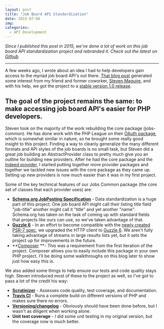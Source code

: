 ```yaml
---
layout: post
title: "Job Board API Standardization"
date: 2015-07-08
img: 
categories: 
  - API Development
---
```

*Since I published this post in 2015, we've done a lot of work on this job board API standardization project and rebranded it. Check out the latest on [Github](https://github.com/jobapis/)*

-----

A few weeks ago, I wrote about an idea I had to help developers gain access to the myriad job board API's out there. [That blog post](/posts/php-job-search-api-clients) generated some interest from my friend and former coworker, [Steven Maguire](https://github.com/stevenmaguire), and with his help, we got the project to a [stable version 1.0 release](https://github.com/jobapis/jobs-common/tree/1.0.0). 

## The goal of the project remains the same: to make accessing job board API's easier for PHP developers.

Steven took on the majority of the work rebuilding the core package (jobs-common). He has done work with the PHP League on their [OAuth package](https://github.com/thephpleague/oauth2-client), which is somewhat similar in nature, so he brought some really good insight to this project. Finding a way to cleanly generalize the many different formats and API styles of the job boards is no small task, but Steven did a great job building an AbstractProvider class to pretty much give you an outline for building new providers. After he had the core package and the [Indeed provider](https://github.com/jobapis/jobs-indeed), I started putting together more provider packages and together we tackled new issues with the core package as they came up. Setting up new providers is now _much_ easier than it was in my first project.

Some of the key technical features of our Jobs Common package (the core set of classes that each provider uses) are:

*   [**Schema.org JobPosting Specification**](http://schema.org/JobPosting) - Data standardization is a huge part of this project. One job board API might call their listing title field "job-title" another might call it "title" and yet another "name". Schema.org has taken on the task of coming up with standard fields that projects like ours can use, so we've taken advantage of that.
*   [**Guzzle 6**](http://guzzle.readthedocs.org/en/latest/) - In an effort to become compatible with the [newly created PSR-7 spec](http://www.php-fig.org/psr/psr-7/), we upgraded the HTTP client to [Guzzle 6](https://github.com/guzzle/guzzle/releases/tag/6.0.0). We aren't fully taking advantage of streams in large results lists yet, but it sets the project up for improvements in the future.
*   **[Composer](https://getcomposer.org/) **- This was a requirement from the first iteration of the project. Composer allows you to easily include this package in your own PHP project. I'll be doing some walkthroughs on this blog later to show just how easy this is.

We also added some things to help ensure our tests and code quality stays high. Steven introduced most of these to the project as well, so I've got to pass a lot of the credit his way:

*   **[Scrutinizer](https://scrutinizer-ci.com/)** - Assesses code quality, test coverage, and documentation.
*   **[Travis CI](https://travis-ci.org/)** - Runs a complete build on different versions of PHP and makes sure there no errors.
*   **[Versioning/changelog](https://github.com/JobBrander/jobs-common/blob/master/CHANGELOG.md)** - Obviously should have been done before, but I wasn't as diligent when working alone.
*   **Unit test coverage** - I did some unit testing in my original version, but the coverage now is much better.

